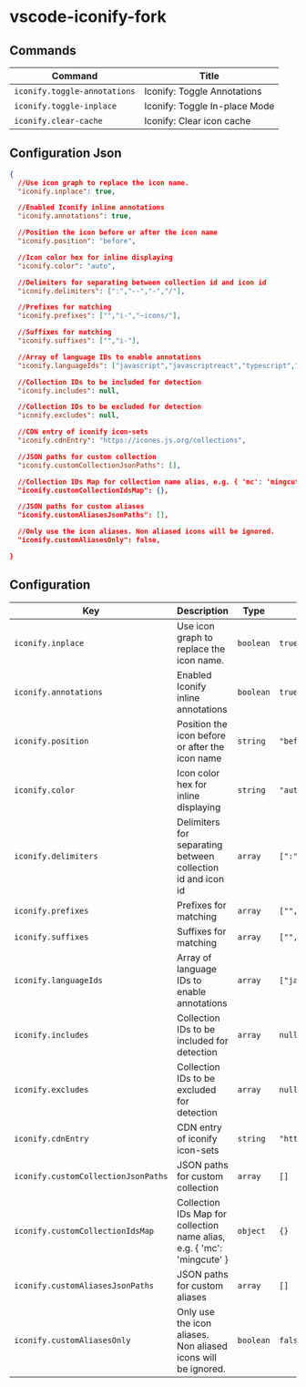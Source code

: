 # vscode-iconify-fork

## Commands

| Command                      | Title                         |
| ---------------------------- | ----------------------------- |
| `iconify.toggle-annotations` | Iconify: Toggle Annotations   |
| `iconify.toggle-inplace`     | Iconify: Toggle In-place Mode |
| `iconify.clear-cache`        | Iconify: Clear icon cache     |

## Configuration Json

```json
{
  //Use icon graph to replace the icon name.
  "iconify.inplace": true,

  //Enabled Iconify inline annotations
  "iconify.annotations": true,

  //Position the icon before or after the icon name
  "iconify.position": "before",

  //Icon color hex for inline displaying
  "iconify.color": "auto",

  //Delimiters for separating between collection id and icon id
  "iconify.delimiters": [":","--","-","/"],

  //Prefixes for matching
  "iconify.prefixes": ["","i-","~icons/"],

  //Suffixes for matching
  "iconify.suffixes": ["","i-"],

  //Array of language IDs to enable annotations
  "iconify.languageIds": ["javascript","javascriptreact","typescript","typescriptreact","vue","svelte","html","pug","json","yaml"],

  //Collection IDs to be included for detection
  "iconify.includes": null,

  //Collection IDs to be excluded for detection
  "iconify.excludes": null,

  //CDN entry of iconify icon-sets
  "iconify.cdnEntry": "https://icones.js.org/collections",

  //JSON paths for custom collection
  "iconify.customCollectionJsonPaths": [],

  //Collection IDs Map for collection name alias, e.g. { 'mc': 'mingcute' }
  "iconify.customCollectionIdsMap": {},

  //JSON paths for custom aliases
  "iconify.customAliasesJsonPaths": [],

  //Only use the icon aliases. Non aliased icons will be ignored.
  "iconify.customAliasesOnly": false,

}
```

## Configuration

| Key                                 | Description                                                             | Type      | Default                                                                                                     |
| ----------------------------------- | ----------------------------------------------------------------------- | --------- | ----------------------------------------------------------------------------------------------------------- |
| `iconify.inplace`                   | Use icon graph to replace the icon name.                                | `boolean` | `true`                                                                                                      |
| `iconify.annotations`               | Enabled Iconify inline annotations                                      | `boolean` | `true`                                                                                                      |
| `iconify.position`                  | Position the icon before or after the icon name                         | `string`  | `"before"`                                                                                                  |
| `iconify.color`                     | Icon color hex for inline displaying                                    | `string`  | `"auto"`                                                                                                    |
| `iconify.delimiters`                | Delimiters for separating between collection id and icon id             | `array`   | `[":","--","-","/"]`                                                                                        |
| `iconify.prefixes`                  | Prefixes for matching                                                   | `array`   | `["","i-","~icons/"]`                                                                                       |
| `iconify.suffixes`                  | Suffixes for matching                                                   | `array`   | `["","i-"]`                                                                                                 |
| `iconify.languageIds`               | Array of language IDs to enable annotations                             | `array`   | `["javascript","javascriptreact","typescript","typescriptreact","vue","svelte","html","pug","json","yaml"]` |
| `iconify.includes`                  | Collection IDs to be included for detection                             | `array`   | `null`                                                                                                      |
| `iconify.excludes`                  | Collection IDs to be excluded for detection                             | `array`   | `null`                                                                                                      |
| `iconify.cdnEntry`                  | CDN entry of iconify icon-sets                                          | `string`  | `"https://icones.js.org/collections"`                                                                       |
| `iconify.customCollectionJsonPaths` | JSON paths for custom collection                                        | `array`   | `[]`                                                                                                        |
| `iconify.customCollectionIdsMap`    | Collection IDs Map for collection name alias, e.g. { 'mc': 'mingcute' } | `object`  | `{}`                                                                                                        |
| `iconify.customAliasesJsonPaths`    | JSON paths for custom aliases                                           | `array`   | `[]`                                                                                                        |
| `iconify.customAliasesOnly`         | Only use the icon aliases. Non aliased icons will be ignored.           | `boolean` | `false`                                                                                                     |